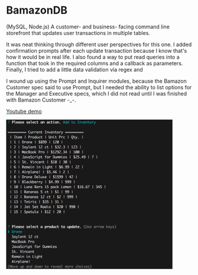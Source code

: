 # BamazonDB

(MySQL, Node.js) A customer- and business- facing command line storefront that updates user transactions in multiple tables.

It was neat thinking through different user perspectives for this one. I added confirmation prompts after each update transaction because I know that's how it would be in real life. I also found a way to put read queries into a function that took in the required columns and a callback as parameters. Finally, I tried to add a little data validation via regex and 

I wound up using the Prompt and Inquirer modules, because the Bamazon Customer spec said to use Prompt, but I needed the ability to list options for the Manager and Executive specs, which I did not read until I was finished with Bamazon Customer -_-. 

[Youtube demo](https://youtu.be/rn1-H5AfvZA)

<img src="screenshot.png" alt="Manager view of current inventory and update option" width="450">